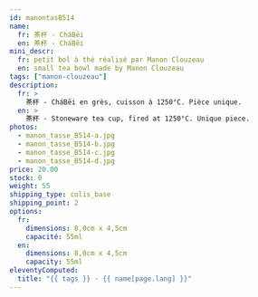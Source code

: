 ```yaml
---
id: manontasB514
name:
  fr: 茶杯 - CháBēi
  en: 茶杯 - CháBēi
mini_descr:
  fr: petit bol à thé réalisé par Manon Clouzeau
  en: small tea bowl made by Manon Clouzeau
tags: ["manon-clouzeau"]
description:
  fr: >
    茶杯 - CháBēi en grès, cuisson à 1250°C. Pièce unique.
  en: >
    茶杯 - Stoneware tea cup, fired at 1250°C. Unique piece.
photos:
  - manon_tasse_B514-a.jpg
  - manon_tasse_B514-b.jpg
  - manon_tasse_B514-c.jpg
  - manon_tasse_B514-d.jpg
price: 20.00
stock: 0
weight: 55
shipping_type: colis_base
shipping_point: 2
options:
  fr:
    dimensions: 8,0cm x 4,5cm
    capacité: 55ml
  en:
    dimensions: 8,0cm x 4,5cm
    capacity: 55ml
eleventyComputed:
  title: "{{ tags }} - {{ name[page.lang] }}"
---
```

